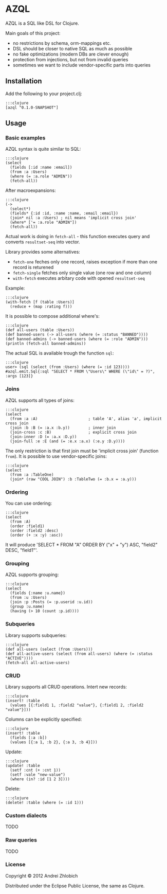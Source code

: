 # AZQL

AZQL is a SQL like DSL for Clojure.

Main goals of this project:

- no restrictions by schema, orm-mappings etc.
- DSL should be closer to native SQL as much as possible
- no fake optimizations (modern DBs are clever enough)
- protection from injections, but not from invalid queries
- sometimes we want to include vendor-specific parts into queries


## Installation

Add the following to your project.clj:

	:::clojure
	[azql "0.1.0-SNAPSHOT"]


## Usage

### Basic examples

AZQL syntax is quite similar to SQL:

	:::clojure
	(select
	  (fields [:id :name :email])
	  (from :a :Users)
	  (where (= :a.role "ADMIN"))
	  (fetch-all))

After macroexpansions:

	:::clojure
	(->
	  (select*)
	  (fields* {:id :id, :name :name, :email :email})
	  (join* nil :a :Users) ; nil means 'implicit cross join'
	  (where* ['= :a.role "ADMIN"])
	  (fetch-all))

Actual work is doing in `fetch-all` - this function executes query
and converts `resultset-seq` into vector.

Library provides some alternatives:

- `fetch-one` feches only one record, raises exception if more than one record is returened
- `fetch-single` fetches only single value (one row and one column)
- `with-fetch` executes arbitary code with opened `resultset-seq`

Example:

	:::clojure
	(with-fetch [f (table :Users)]
	  (reduce + (map :rating f)))

It is possible to compose additional where's:

	:::clojure
	(def all-users (table :Users))
	(def banned-users (-> all-users (where (= :status "BANNED"))))
	(def banned-admins (-> banned-users (where (= :role "ADMIN")))
	(println (fetch-all banned-admins))

The actual SQL is available trough the function `sql`:

	:::clojure
	user> (sql (select (from :Users) (where (= :id 123))))
	#azql.emit.Sql{:sql "SELECT * FROM \"Users\" WHERE (\"id\" = ?)", :args [123]}


### Joins

AZQL supports all types of joins:
	
	:::clojure
	(select
	  (from :a :A)                      ; table 'A', alias 'a', implicit cross join
	  (join :b :B (= :a.x :b.y))        ; inner join
	  (join-cross :c :B)                ; explicit cross join
	  (join-inner :D (= :a.x :D.y))
	  (join-full :e :E (and (= :e.x :a.x) (:e.y :D.y))))

The only restriction is that first join must be 'implicit cross join' (function `from`).
It is possible to use vendor-specific joins:

	:::clojure
	(select
	  (from :a :TableOne)
	  (join* (raw "COOL JOIN") :b :TableTwo (= :b.x = :a.y)))


### Ordering

You can use ordering:

	:::clojure
	(select
	  (from :A)
	  (order :field1)
	  (order :field2 :desc)
	  (order (+ :x :y) :asc))

It will produce 'SELECT * FROM "A" ORDER BY ("x" + "y") ASC, "field2" DESC, "field1"'.


### Grouping

AZQL supports grouping:

	:::clojure
	(select
	  (fields {:name :u.name})
	  (from :u :Users)
	  (join :p :Posts (= :p.userid :u.id))
	  (group :u.name)
	  (having (> 10 (count :p.id))))


### Subqueries

Library supports subqueries:

	:::clojure
	(def all-users (select (from :Users)))
	(def all-active-users (select (from all-users) (where (= :status "ACTIVE"))))
	(fetch-all all-active-users)


### CRUD

Library supports all CRUD operations.
Intert new records:

	:::clojure
	(insert! :table
	  (values [{:field1 1, :field2 "value"}, {:field1 2, :field2 "value"}]))

Columns can be explicitly specified:

	:::clojure
	(insert! :table
	  (fields [:a :b])
	  (values [{:a 1, :b 2}, {:a 3, :b 4}]))

Update:

	:::clojure
	(update! :table
	  (setf :cnt (+ :cnt 1))
	  (setf :vale "new-value")
	  (where (in? :id [1 2 3])))

Delete:

	:::clojure
	(delete! :table (where (= :id 1)))


### Custom dialects

TODO


### Raw queries

TODO


### License

Copyright © 2012 Andrei Zhlobich

Distributed under the Eclipse Public License, the same as Clojure.
